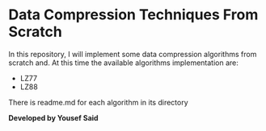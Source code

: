 # Data Compression Techniques From Scratch
In this repository, I will implement some data compression algorithms from scratch and. At this time the available algorithms implementation are:
- LZ77
- LZ88

There is readme.md for each algorithm in its directory
  
**Developed by Yousef Said**

